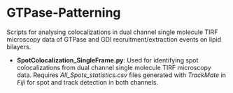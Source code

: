 # GTPase-Patterning
Scripts for analysing colocalizations in dual channel single molecule TIRF microscopy data of GTPase and GDI recruitment/extraction events on lipid bilayers. 
- **SpotColocalization_SingleFrame.py**: Used for identifying spot colocalizations from dual channel single molecule TIRF microscopy data. Requires *All_Spots_statistics.csv* files generated with *TrackMate* in *Fiji* for spot and track detection in both channels.
